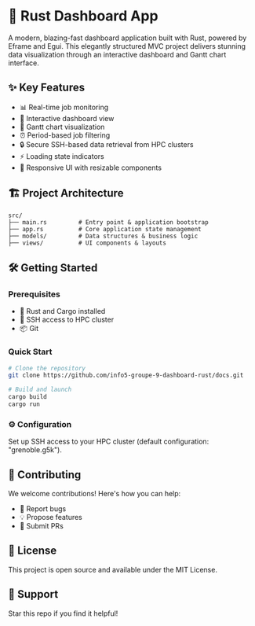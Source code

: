 # 🚀 Rust Dashboard App

A modern, blazing-fast dashboard application built with Rust, powered by Eframe and Egui. This elegantly structured MVC project delivers stunning data visualization through an interactive dashboard and Gantt chart interface.

## ✨ Key Features

- 📊 Real-time job monitoring
- 🎯 Interactive dashboard view
- 📅 Gantt chart visualization
- ⏰ Period-based job filtering
- 🔒 Secure SSH-based data retrieval from HPC clusters
- ⚡ Loading state indicators
- 📱 Responsive UI with resizable components

## 🏗 Project Architecture

```
src/
├── main.rs         # Entry point & application bootstrap
├── app.rs          # Core application state management
├── models/         # Data structures & business logic
├── views/          # UI components & layouts
```

## 🛠 Getting Started

### Prerequisites

- 🦀 Rust and Cargo installed
- 🔑 SSH access to HPC cluster
- 📦 Git

### Quick Start

```bash
# Clone the repository
git clone https://github.com/info5-groupe-9-dashboard-rust/docs.git

# Build and launch
cargo build
cargo run
```

### ⚙️ Configuration

Set up SSH access to your HPC cluster (default configuration: "grenoble.g5k").

## 🤝 Contributing

We welcome contributions! Here's how you can help:

- 🐛 Report bugs
- 💡 Propose features
- 🔧 Submit PRs

## 📝 License

This project is open source and available under the MIT License.

## 💖 Support

Star this repo if you find it helpful!

